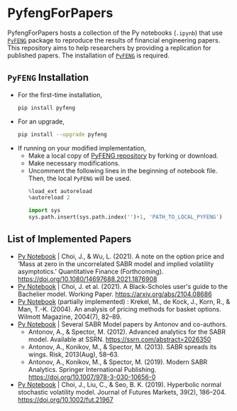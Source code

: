 # PyfengForPapers
PyfengForPapers hosts a collection of the Py notebooks (`.ipynb`) that use [`PyFENG`](https://pypi.org/project/pyfeng) package to reproduce the results of financial engineering papers. This repository aims to help researchers by providing a replication for published papers. The installation of [`PyFENG`](https://pypi.org/project/pyfeng) is required.

## `PyFENG` Installation
* For the first-time installation,
  ```sh
  pip install pyfeng
  ```
* For an upgrade,
  ```sh
  pip install --upgrade pyfeng
  ```
* If running on your modified implementation, 
  * Make a local copy of [PyFENG repository](https://github.com/PyFE/PyFENG/) by forking or download.
  * Make necessary modifications.
  * Uncomment the following lines in the beginning of notebook file. Then, the local `PyFENG` will be used.
    ```py
    %load_ext autoreload
    %autoreload 2
    ```
    ``` py
    import sys
    sys.path.insert(sys.path.index('')+1, 'PATH_TO_LOCAL_PYFENG')
    ```

## List of Implemented Papers 
* [Py Notebook](ipynb/ChoiWu2021-QF-NoteOnMassZero.ipynb) | Choi, J., & Wu, L. (2021). A note on the option price and ‘Mass at zero in the uncorrelated SABR model and implied volatility asymptotics.’ Quantitative Finance (Forthcoming). https://doi.org/10.1080/14697688.2021.1876908 
* [Py Notebook](ipynb/ChoiEtAl2021-BachlierModel.ipynb) | Choi, J. et al. (2021). A Black-Scholes user's guide to the Bachelier model. Working Paper. https://arxiv.org/abs/2104.08686
* [Py Notebook](ipynb/KrekelEtAl2004-Wilmott-BasketOption.ipynb) (partially implemented) : Krekel, M., de Kock, J., Korn, R., & Man, T.-K. (2004). An analysis of pricing methods for basket options. Wilmott Magazine, 2004(7), 82–89.
* [Py Notebook](ipynb/AntonovEtAl-2012-SSRN-SABR.ipynb) | Several SABR Model papers by Antonov and co-authors.
  * Antonov, A., & Spector, M. (2012). Advanced analytics for the SABR model. Available at SSRN. https://ssrn.com/abstract=2026350 
  * Antonov, A., Konikov, M., & Spector, M. (2013). SABR spreads its wings. Risk, 2013(Aug), 58–63.
  * Antonov, A., Konikov, M., & Spector, M. (2019). Modern SABR Analytics. Springer International Publishing. https://doi.org/10.1007/978-3-030-10656-0
* [Py Notebook](ipynb/ChoiEtAl2019-Fut-NSVh.ipynb) | Choi, J., Liu, C., & Seo, B. K. (2019). Hyperbolic normal stochastic volatility model. Journal of Futures Markets, 39(2), 186–204. https://doi.org/10.1002/fut.21967
